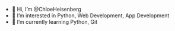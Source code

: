 - 👋 Hi, I’m @ChloeHeisenberg
- 👀 I’m interested in Python, Web Development, App Development
- 🌱 I’m currently learning Python, Git
